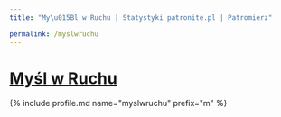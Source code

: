 ```yaml
---
title: "My\u015Bl w Ruchu | Statystyki patronite.pl | Patromierz"

permalink: /myslwruchu
---
```


# [Myśl w Ruchu](https://patronite.pl/myslwruchu)

{% include profile.md name="myslwruchu" prefix="m" %}
